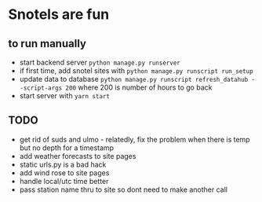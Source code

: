 # Snotels are fun

## to run manually
* start backend server `python manage.py runserver`
* if first time, add snotel sites with `python manage.py runscript run_setup`
* update data to database `python manage.py runscript refresh_datahub --script-args 200` where 200 is number of hours to go back
* start server with `yarn start`


## TODO
* get rid of suds and ulmo - relatedly, fix the problem when there is temp but no depth for a timestamp
* add weather forecasts to site pages
* static urls.py is a bad hack
* add wind rose to site pages
* handle local/utc time better
* pass station name thru to site so dont need to make another call
